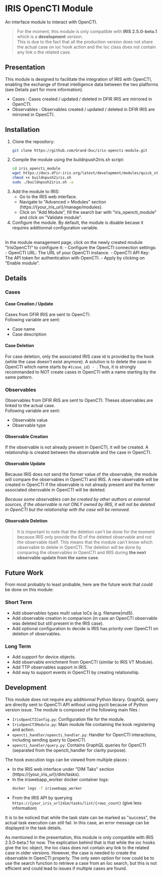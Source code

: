 # IRIS OpenCTI Module
An interface module to interact with OpenCTI.
> For the moment, this module is only compatible with **IRIS 2.5.0-beta.1** which is a **development** version.</br>
> This is due to the fact that all the production version does not share the actual case on ioc hook action and the Ioc class does not contain any link o the related case.
## Presentation
This module is designed to facilitate the integration of IRIS with OpenCTI, enabling the exchange of threat intelligence data between the two platforms (see Details part for more information).
- Cases : Cases created / updated / deleted in DFIR IRIS are mirrored in OpenCTI.
- Observables : Observables created / updated / deleted in DFIR IRIS are mirrored in OpenCTI.
## Installation
1. Clone the repository:
   ```bash
   git clone https://github.com/Grand-Duc/iris-opencti-module.git
    ```
2. Compile the module using the buildnpush2iris.sh script:
    ```bash
    cd iris_opencti_module
    wget https://docs.dfir-iris.org/latest/development/modules/quick_start/buildnpush2iris.sh
    chmod +x buildnpush2iris.sh
    sudo ./buildnpush2iris.sh -a
    ```
3. Add the module to IRIS:
   - Go to the IRIS web interface.
   - Navigate to "Advanced > Modules" section (https://{your_iris_url}/manage/modules).
   - Click on "Add Module", fill the search bar with "iris_opencti_module" and click on "Validate module".
4. Configure the module.
By default, the module is disable becase it requires additionnal configuration variable.
</br>
In the module management page, click on the newly created module "IrisOpenCTI" to configure it:
   - Configure the OpenCTI connection settings:
     - OpenCTI URL: The URL of your OpenCTI instance.
     -  OpenCTI API Key: The API token for authentication with OpenCTI.
   - Apply by clicking on "Enable module".

## Details
### Cases
#### Case Creation / Update
Cases from DFIR IRIS are sent to OpenCTI.
</br>
Following variable are sent:
- Case name
- Case description

#### Case Deletion
For case deletion, only the associated IRIS case id is provided by the hook (while the case doesn't exist anymore). A solution is to delete the case in OpenCTI which name starts by `#{case_id} - `. Thus, it is strongly recommanded to NOT create cases in OpenCTI with a name starting by the same pattern.

### Observables
Observables from DFIR IRIS are sent to OpenCTI. Theses observables are linked to the actual case.
</br>
Following variable are sent:
- Observable value
- Observable type

#### Observable Creation
If the observable is not already present in OpenCTI, it will be created. A relationship is created between the observable and the case in OpenCTI.
#### Observable Update
Because IRIS does not send the former value of the observable, the module will compare the observables in OpenCTI and IRIS. A new observable will be created in OpenCTI if the observable is not already present and the former associated obersvable in OpenCTI will be deleted.

*Because some observables can be created by other authors or external sources, if the observable is not ONLY owned by IRIS, it will not be deleted in OpenCTI but the relationship with the case will be removed.*
#### Observable Deletion
> It is important to note that the deletion can't be done for the moment because IRIS only provide the ID of the deleted observable and not the observable itself. This means that the module can't know which observable to delete in OpenCTI. The deletion will be done by comparing the observables in OpenCTI and IRIS during **the next observable update from the same case**.


## Future Work
From most probably to least probable, here are the future work that could be done on this module:
### Short Term
- Add observables types multi value IoCs (e.g. filename|md5).
- Add observable creation in comparison (in case an OpenCTI observable was deleted but still present in the IRIS case).
- Add optional configuration to decide is IRIS has priority over OpenCTI on deletion of observables.
### Long Term
- Add support for device objects.
- Add observable enrichment from OpenCTI (similar to IRIS VT Module).
- Add TTP observables support in IRIS.
- Add way to support events in OpenCTI by creating relationship.

## Development
This module does not require any additionnal Python library. GraphQL query are directly sent to OpenCTI API without using pycti because of Python version issue.
The module is composed of the following main files :
- `IrisOpenCTIConfig.py`: Configuration file for the module.
- `IrisOpenCTIModule.py`: Main module file containing the kook registering and action.
- `opencti_handler/opencti_handler.py`: Handler for OpenCTI interactions, including sending query to OpenCTI.
- `opencti_handler/query.py`: Contains GraphQL queries for OpenCTI (separated from the opencti_handler for clarity purpose).

The hook execution logs can be viewed from multiple places :
- In the IRIS web interface under "DIM Taks" section (https://{your_iris_url}/dim/tasks).
- In the iriswebapp_worker docker container logs:
  ```bash
  docker logs -f iriswebapp_worker
  ```
- From the IRIS API by querying `https://{your_iris_url}dim/tasks/list/{rows_count}` (give less information)

It is to be noticed that while the task state can be marked as "success", the actual task execution can still fail. In this case, an error message can be displayed in the task details.

As mentioned in the presentation, this module is only compatible with IRIS 2.5.0-beta.1 for now. The explication behind that is that while the ioc hooks give the Ioc object, the Ioc class does not contain any link to the related case in older versions. However, the case is needed to create the observable in OpenCTI properly. The only seen option for now could be to use the search function to retrieve a case from an Ioc search, but this is not efficient and could lead to issues if multiple cases are found.
